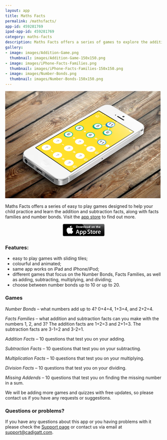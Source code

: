 ```yaml
---
layout: app
title: Maths Facts
permalink: /mathsfacts/
app-id: 459281769
ipad-app-id: 459281769
category: maths-facts
description: Maths Facts offers a series of games to explore the addition and subtraction facts up to 20.
gallery:
- image: images/Addition-Game.png
  thumbnail: images/Addition-Game-150x150.png
- image: images/iPhone-Facts-Families.png
  thumbnail: images/iPhone-Facts-Families-150x150.png
- image: images/Number-Bonds.png
  thumbnail: images/Number-Bonds-150x150.png
---
```

![MathsFacts product](/assets/images/mathsfacts/product.png)

Maths Facts offers a series of easy to play games designed to help your child practice and learn the addition and subtraction facts, along with facts families and number bonds. Visit the [app store](https://itunes.apple.com/it/app/maths-facts-number-bonds-fact-families/id459281769?l=en&mt=8) to find out more.

<p style="text-align: center;"><a href="https://itunes.apple.com/it/app/maths-facts-number-bonds-fact-families/id459281769?l=en&mt=8"><img class="aligncenter" title="Available on the iPhone App Store" alt="Available on the iPhone App Store" src="/assets/images/Download_on_the_App_Store_Badge_US-UK_135x40.png" width="135" height="40"></a></p>

### Features:

- easy to play games with sliding tiles;
- colourful and animated;
- same app works on iPad and iPhone/iPod;
- different games that focus on the Number Bonds, Facts Families, as well as adding, subtracting, multiplying, and dividing;
- choose between number bonds up to 10 or up to 20.

### Games


_Number Bonds_ – what numbers add up to 4? 0+4=4, 1+3=4, and 2+2=4.

_Facts Families –_ what addition and subtraction facts can you make with the numbers 1, 2, and 3? The addition facts are 1+2=3 and 2+1=3. The subtraction facts are 3-1=2 and 3-2=1.

_Addition Facts –_ 10 questions that test you on your adding.

_Subtraction Facts –_ 10 questions that test you on your subtracting.

_Multiplication Facts –_ 10 questions that test you on your multiplying.

_Division Facts –_ 10 questions that test you on your dividing.

_Missing Addends –_ 10 questions that test you on finding the missing number in a sum.

We will be adding more games and quizzes with free updates, so please contact us if you have any requests or suggestions.


### Questions or problems?


If you have any questions about this app or you having problems with it please check the [Support page](/mathsfacts/support/) or contact us via email at [support@cadigatt.com](mailto:support@cadigatt.com).
